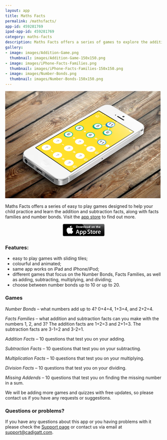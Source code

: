 ```yaml
---
layout: app
title: Maths Facts
permalink: /mathsfacts/
app-id: 459281769
ipad-app-id: 459281769
category: maths-facts
description: Maths Facts offers a series of games to explore the addition and subtraction facts up to 20.
gallery:
- image: images/Addition-Game.png
  thumbnail: images/Addition-Game-150x150.png
- image: images/iPhone-Facts-Families.png
  thumbnail: images/iPhone-Facts-Families-150x150.png
- image: images/Number-Bonds.png
  thumbnail: images/Number-Bonds-150x150.png
---
```

![MathsFacts product](/assets/images/mathsfacts/product.png)

Maths Facts offers a series of easy to play games designed to help your child practice and learn the addition and subtraction facts, along with facts families and number bonds. Visit the [app store](https://itunes.apple.com/it/app/maths-facts-number-bonds-fact-families/id459281769?l=en&mt=8) to find out more.

<p style="text-align: center;"><a href="https://itunes.apple.com/it/app/maths-facts-number-bonds-fact-families/id459281769?l=en&mt=8"><img class="aligncenter" title="Available on the iPhone App Store" alt="Available on the iPhone App Store" src="/assets/images/Download_on_the_App_Store_Badge_US-UK_135x40.png" width="135" height="40"></a></p>

### Features:

- easy to play games with sliding tiles;
- colourful and animated;
- same app works on iPad and iPhone/iPod;
- different games that focus on the Number Bonds, Facts Families, as well as adding, subtracting, multiplying, and dividing;
- choose between number bonds up to 10 or up to 20.

### Games


_Number Bonds_ – what numbers add up to 4? 0+4=4, 1+3=4, and 2+2=4.

_Facts Families –_ what addition and subtraction facts can you make with the numbers 1, 2, and 3? The addition facts are 1+2=3 and 2+1=3. The subtraction facts are 3-1=2 and 3-2=1.

_Addition Facts –_ 10 questions that test you on your adding.

_Subtraction Facts –_ 10 questions that test you on your subtracting.

_Multiplication Facts –_ 10 questions that test you on your multiplying.

_Division Facts –_ 10 questions that test you on your dividing.

_Missing Addends –_ 10 questions that test you on finding the missing number in a sum.

We will be adding more games and quizzes with free updates, so please contact us if you have any requests or suggestions.


### Questions or problems?


If you have any questions about this app or you having problems with it please check the [Support page](/mathsfacts/support/) or contact us via email at [support@cadigatt.com](mailto:support@cadigatt.com).
